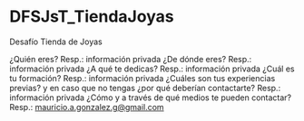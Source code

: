 # DFSJsT_TiendaJoyas
Desafío Tienda de Joyas

¿Quién eres?
Resp.: información privada
¿De dónde eres?
Resp.: información privada
¿A qué te dedicas?
Resp.: información privada
¿Cuál es tu formación?
Resp.: información privada
¿Cuáles son tus experiencias previas? y en caso que no tengas ¿por qué
deberían contactarte?
Resp.: información privada
¿Cómo y a través de qué medios te pueden contactar?
Resp.: mauricio.a.gonzalez.g@gmail.com
